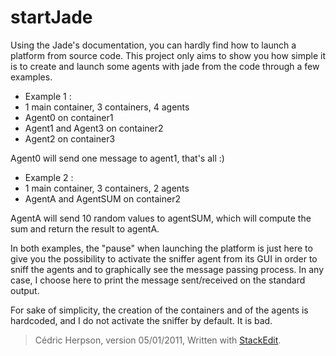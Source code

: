 # startJade

Using the Jade's documentation, you can hardly find how to launch a platform from source code. This project only aims to show you how simple it is to create and launch some agents with jade from the code through a few examples.

 - Example 1 :
  - 1 main container, 3 containers, 4 agents
  - Agent0 on container1
  - Agent1 and Agent3 on container2
  - Agent2 on container3
 
 Agent0 will send one message to agent1, that's all :)
  
 - Example 2 : 
  - 1 main container, 3 containers, 2 agents
  - AgentA and AgentSUM on container2
  
  AgentA will send 10 random values to agentSUM, which will compute the sum and return the result to agentA.
 
In both examples, the "pause" when launching the platform  is just here to give you the possibility to activate the sniffer agent from its GUI in order to sniff the agents and to graphically see the message passing process. In any case, I choose here to print the message sent/received on the standard output.
 
For sake of simplicity, the creation of the containers and of the agents is hardcoded, 
and I do not activate the sniffer by default. It is bad.


> Cédric Herpson, version 05/01/2011, 
> Written with [StackEdit](https://stackedit.io/).
